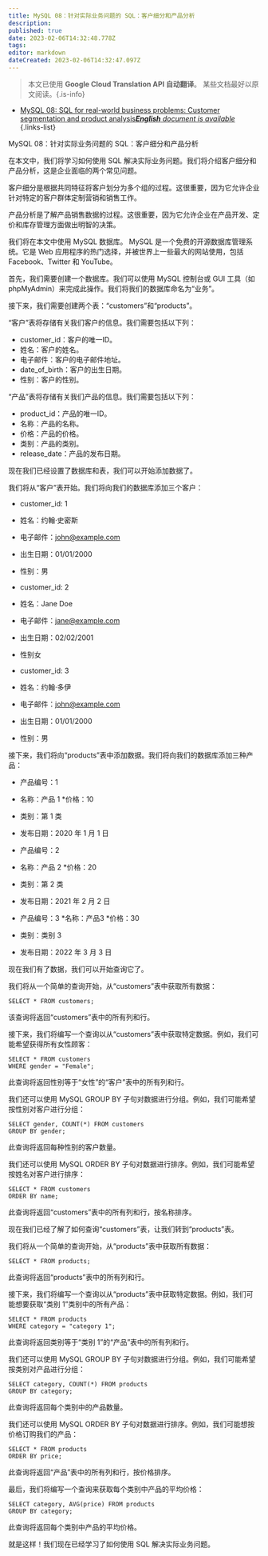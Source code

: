 ```yaml
---
title: MySQL 08：针对实际业务问题的 SQL：客户细分和产品分析
description: 
published: true
date: 2023-02-06T14:32:48.778Z
tags: 
editor: markdown
dateCreated: 2023-02-06T14:32:47.097Z
---
```


> 本文已使用 **Google Cloud Translation API 自动翻译**。
某些文档最好以原文阅读。{.is-info}



- [MySQL 08: SQL for real-world business problems: Customer segmentation and product analysis***English** document is available*](/en/Knowledge-base/mysql-for-planner-marketers/Learning/mysql-08-sql-for-real-world-business-problems-customer-segmentation-and-product-analysis)
{.links-list}


MySQL 08：针对实际业务问题的 SQL：客户细分和产品分析

在本文中，我们将学习如何使用 SQL 解决实际业务问题。我们将介绍客户细分和产品分析，这是企业面临的两个常见问题。

客户细分是根据共同特征将客户划分为多个组的过程。这很重要，因为它允许企业针对特定的客户群体定制营销和销售工作。

产品分析是了解产品销售数据的过程。这很重要，因为它允许企业在产品开发、定价和库存管理方面做出明智的决策。

我们将在本文中使用 MySQL 数据库。 MySQL 是一个免费的开源数据库管理系统。它是 Web 应用程序的热门选择，并被世界上一些最大的网站使用，包括 Facebook、Twitter 和 YouTube。

首先，我们需要创建一个数据库。我们可以使用 MySQL 控制台或 GUI 工具（如 phpMyAdmin）来完成此操作。我们将我们的数据库命名为“业务”。

接下来，我们需要创建两个表：“customers”和“products”。

“客户”表将存储有关我们客户的信息。我们需要包括以下列：

* customer_id：客户的唯一ID。
* 姓名：客户的姓名。
* 电子邮件：客户的电子邮件地址。
* date_of_birth：客户的出生日期。
* 性别：客户的性别。

“产品”表将存储有关我们产品的信息。我们需要包括以下列：

* product_id：产品的唯一ID。
* 名称：产品的名称。
* 价格：产品的价格。
* 类别：产品的类别。
* release_date：产品的发布日期。

现在我们已经设置了数据库和表，我们可以开始添加数据了。

我们将从“客户”表开始。我们将向我们的数据库添加三个客户：

* customer_id: 1
* 姓名：约翰·史密斯
* 电子邮件：john@example.com
* 出生日期：01/01/2000
* 性别：男

* customer_id: 2
* 姓名：Jane Doe
* 电子邮件：jane@example.com
* 出生日期：02/02/2001
* 性别女

* customer_id: 3
* 姓名：约翰·多伊
* 电子邮件：john@example.com
* 出生日期：01/01/2000
* 性别：男

接下来，我们将向“products”表中添加数据。我们将向我们的数据库添加三种产品：

* 产品编号：1
* 名称：产品 1
*价格：10
* 类别：第 1 类
* 发布日期：2020 年 1 月 1 日

* 产品编号：2
* 名称：产品 2
*价格：20
* 类别：第 2 类
* 发布日期：2021 年 2 月 2 日

* 产品编号：3
*名称：产品3
*价格：30
* 类别：类别 3
* 发布日期：2022 年 3 月 3 日

现在我们有了数据，我们可以开始查询它了。

我们将从一个简单的查询开始，从“customers”表中获取所有数据：

```mysql
SELECT * FROM customers;
```

该查询将返回“customers”表中的所有列和行。

接下来，我们将编写一个查询以从“customers”表中获取特定数据。例如，我们可能希望获得所有女性顾客：

```mysql
SELECT * FROM customers
WHERE gender = "Female";
```

此查询将返回性别等于“女性”的“客户”表中的所有列和行。

我们还可以使用 MySQL GROUP BY 子句对数据进行分组。例如，我们可能希望按性别对客户进行分组：

```mysql
SELECT gender, COUNT(*) FROM customers
GROUP BY gender;
```

此查询将返回每种性别的客户数量。

我们还可以使用 MySQL ORDER BY 子句对数据进行排序。例如，我们可能希望按姓名对客户进行排序：

```mysql
SELECT * FROM customers
ORDER BY name;
```

此查询将返回“customers”表中的所有列和行，按名称排序。

现在我们已经了解了如何查询“customers”表，让我们转到“products”表。

我们将从一个简单的查询开始，从“products”表中获取所有数据：

```mysql
SELECT * FROM products;
```

此查询将返回“products”表中的所有列和行。

接下来，我们将编写一个查询以从“products”表中获取特定数据。例如，我们可能想要获取“类别 1”类别中的所有产品：

```mysql
SELECT * FROM products
WHERE category = "category 1";
```

此查询将返回类别等于“类别 1”的“产品”表中的所有列和行。

我们还可以使用 MySQL GROUP BY 子句对数据进行分组。例如，我们可能希望按类别对产品进行分组：

```mysql
SELECT category, COUNT(*) FROM products
GROUP BY category;
```

此查询将返回每个类别中的产品数量。

我们还可以使用 MySQL ORDER BY 子句对数据进行排序。例如，我们可能想按价格订购我们的产品：

```mysql
SELECT * FROM products
ORDER BY price;
```

此查询将返回“产品”表中的所有列和行，按价格排序。

最后，我们将编写一个查询来获取每个类别中产品的平均价格：

```mysql
SELECT category, AVG(price) FROM products
GROUP BY category;
```

此查询将返回每个类别中产品的平均价格。

就是这样！我们现在已经学习了如何使用 SQL 解决实际业务问题。